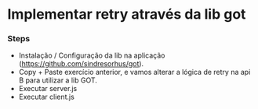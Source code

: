 # Implementar retry através da lib got

### Steps
* Instalação / Configuração da lib na aplicação (https://github.com/sindresorhus/got).
* Copy + Paste exercício anterior, e vamos alterar a lógica de retry na api B para utilizar a lib GOT.
* Executar server.js
* Executar client.js